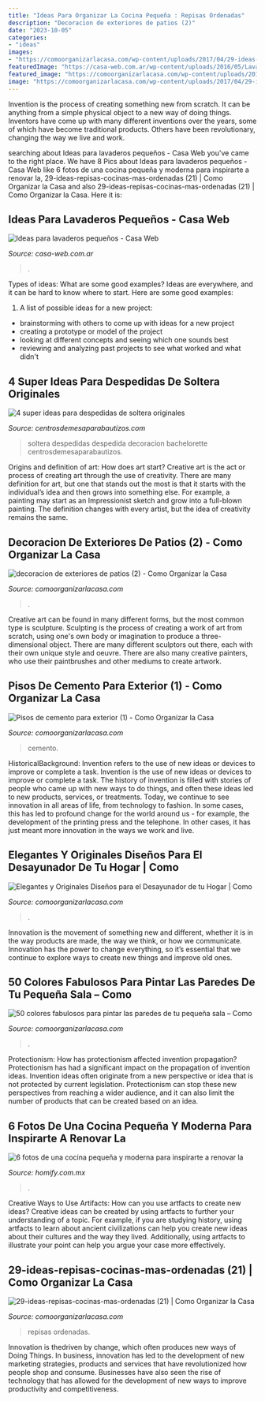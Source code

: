 ```yaml
---
title: "Ideas Para Organizar La Cocina Pequeña : Repisas Ordenadas"
description: "Decoracion de exteriores de patios (2)"
date: "2023-10-05"
categories:
- "ideas"
images:
- "https://comoorganizarlacasa.com/wp-content/uploads/2017/04/29-ideas-repisas-cocinas-mas-ordenadas-21.jpg"
featuredImage: "https://casa-web.com.ar/wp-content/uploads/2016/05/Lavanderia-pequeña-moderna.jpg"
featured_image: "https://comoorganizarlacasa.com/wp-content/uploads/2017/01/Pisos-de-cemento-para-exterior-1.jpg"
image: "https://comoorganizarlacasa.com/wp-content/uploads/2017/04/29-ideas-repisas-cocinas-mas-ordenadas-21.jpg"
---
```



Invention is the process of creating something new from scratch. It can be anything from a simple physical object to a new way of doing things. Inventors have come up with many different inventions over the years, some of which have become traditional products. Others have been revolutionary, changing the way we live and work.

	

		
searching about Ideas para lavaderos pequeños - Casa Web you've came to the right place. We have 8 Pics about Ideas para lavaderos pequeños - Casa Web like 6 fotos de una cocina pequeña y moderna para inspirarte a renovar la, 29-ideas-repisas-cocinas-mas-ordenadas (21) | Como Organizar la Casa and also 29-ideas-repisas-cocinas-mas-ordenadas (21) | Como Organizar la Casa. Here it is:
		
    
## Ideas Para Lavaderos Pequeños - Casa Web

<img loading=lazy src="https://casa-web.com.ar/wp-content/uploads/2016/05/Lavanderia-pequeña-moderna.jpg" onerror="this.onerror=null;this.src='https://tse1.mm.bing.net/th?id=OIP.nOCTvbiAPFacPkDW36CDxQAAAA&amp;pid=15.1';" alt="Ideas para lavaderos pequeños - Casa Web">

_Source: casa-web.com.ar_

>. 

	

Types of ideas: What are some good examples?
Ideas are everywhere, and it can be hard to know where to start. Here are some good examples:
1. A list of possible ideas for a new project: 
- brainstorming with others to come up with ideas for a new project 
- creating a prototype or model of the project 
- looking at different concepts and seeing which one sounds best 
- reviewing and analyzing past projects to see what worked and what didn't 

    
## 4 Super Ideas Para Despedidas De Soltera Originales

<img loading=lazy src="https://centrosdemesaparabautizos.com/wp-content/uploads/2019/08/imagenes-de-despedidas-de-soltera-originales.jpg" onerror="this.onerror=null;this.src='https://tse4.mm.bing.net/th?id=OIP.noo7iwar_7rwPJAIAkb55wAAAA&amp;pid=15.1';" alt="4 super ideas para despedidas de soltera originales">

_Source: centrosdemesaparabautizos.com_

>soltera despedidas despedida decoracion bachelorette centrosdemesaparabautizos. 

	

Origins and definition of art: How does art start?
Creative art is the act or process of creating art through the use of creativity. There are many definition for art, but one that stands out the most is that it starts with the individual’s idea and then grows into something else. For example, a painting may start as an Impressionist sketch and grow into a full-blown painting. The definition changes with every artist, but the idea of creativity remains the same.

    
## Decoracion De Exteriores De Patios (2) - Como Organizar La Casa

<img loading=lazy src="https://comoorganizarlacasa.com/wp-content/uploads/2018/01/decoracion-de-exteriores-de-patios-2.jpg" onerror="this.onerror=null;this.src='https://tse4.mm.bing.net/th?id=OIP.9585_kQ-mbJn6JnrlQOxRwHaLH&amp;pid=15.1';" alt="decoracion de exteriores de patios (2) - Como Organizar la Casa">

_Source: comoorganizarlacasa.com_

>. 

	

Creative art can be found in many different forms, but the most common type is sculpture. Sculpting is the process of creating a work of art from scratch, using one's own body or imagination to produce a three-dimensional object. There are many different sculptors out there, each with their own unique style and oeuvre. There are also many creative painters, who use their paintbrushes and other mediums to create artwork.

    
## Pisos De Cemento Para Exterior (1) - Como Organizar La Casa

<img loading=lazy src="https://comoorganizarlacasa.com/wp-content/uploads/2017/01/Pisos-de-cemento-para-exterior-1.jpg" onerror="this.onerror=null;this.src='https://tse1.mm.bing.net/th?id=OIP.aqUjMsGOEzpXulI0CeXTDwHaJ4&amp;pid=15.1';" alt="Pisos de cemento para exterior (1) - Como Organizar la Casa">

_Source: comoorganizarlacasa.com_

>cemento. 

	

HistoricalBackground: Invention refers to the use of new ideas or devices to improve or complete a task.
Invention is the use of new ideas or devices to improve or complete a task. The history of invention is filled with stories of people who came up with new ways to do things, and often these ideas led to new products, services, or treatments. Today, we continue to see innovation in all areas of life, from technology to fashion. In some cases, this has led to profound change for the world around us - for example, the development of the printing press and the telephone. In other cases, it has just meant more innovation in the ways we work and live.

    
## Elegantes Y Originales Diseños Para El Desayunador De Tu Hogar | Como

<img loading=lazy src="https://comoorganizarlacasa.com/wp-content/uploads/2017/10/Elegantes-y-Originales-Disenos-para-el-Desayunador-de-tu-Hogar-10.jpg" onerror="this.onerror=null;this.src='https://tse4.mm.bing.net/th?id=OIP.VpvXsytvYHxKfGQ1PBcslgHaK4&amp;pid=15.1';" alt="Elegantes y Originales Diseños para el Desayunador de tu Hogar | Como">

_Source: comoorganizarlacasa.com_

>. 

	

Innovation is the movement of something new and different, whether it is in the way products are made, the way we think, or how we communicate. Innovation has the power to change everything, so it’s essential that we continue to explore ways to create new things and improve old ones.

    
## 50 Colores Fabulosos Para Pintar Las Paredes De Tu Pequeña Sala – Como

<img loading=lazy src="https://comoorganizarlacasa.com/wp-content/uploads/2017/03/colores-para-pintar-las-paredes-de-tu-sala-2.jpg" onerror="this.onerror=null;this.src='https://tse1.mm.bing.net/th?id=OIP.fTiD4ITeE391gHb7i-VVVgHaM6&amp;pid=15.1';" alt="50 colores fabulosos para pintar las paredes de tu pequeña sala – Como">

_Source: comoorganizarlacasa.com_

>. 

	

Protectionism: How has protectionism affected invention propagation?
Protectionism has had a significant impact on the propagation of invention ideas. Invention ideas often originate from a new perspective or idea that is not protected by current legislation. Protectionism can stop these new perspectives from reaching a wider audience, and it can also limit the number of products that can be created based on an idea.

    
## 6 Fotos De Una Cocina Pequeña Y Moderna Para Inspirarte A Renovar La

<img loading=lazy src="https://images.homify.com/image/upload/a_0,c_fit,f_auto,q_auto,w_554/v1461749412/p/photo/image/1479296/1.jpg" onerror="this.onerror=null;this.src='https://tse2.mm.bing.net/th?id=OIP.hrbIh3AfEhtkG4p2fj3JEQHaNJ&amp;pid=15.1';" alt="6 fotos de una cocina pequeña y moderna para inspirarte a renovar la">

_Source: homify.com.mx_

>. 

	

Creative Ways to Use Artifacts: How can you use artfacts to create new ideas?
Creative ideas can be created by using artfacts to further your understanding of a topic. For example, if you are studying history, using artfacts to learn about ancient civilizations can help you create new ideas about their cultures and the way they lived. Additionally, using artfacts to illustrate your point can help you argue your case more effectively.

    
## 29-ideas-repisas-cocinas-mas-ordenadas (21) | Como Organizar La Casa

<img loading=lazy src="https://comoorganizarlacasa.com/wp-content/uploads/2017/04/29-ideas-repisas-cocinas-mas-ordenadas-21.jpg" onerror="this.onerror=null;this.src='https://tse1.mm.bing.net/th?id=OIP.lFeCV518udk0SMY8q--PRAHaLH&amp;pid=15.1';" alt="29-ideas-repisas-cocinas-mas-ordenadas (21) | Como Organizar la Casa">

_Source: comoorganizarlacasa.com_

>repisas ordenadas. 

	

Innovation is thedriven by change, which often produces new ways of Doing Things. In business, innovation has led to the development of new marketing strategies, products and services that have revolutionized how people shop and consume. Businesses have also seen the rise of technology that has allowed for the development of new ways to improve productivity and competitiveness.

